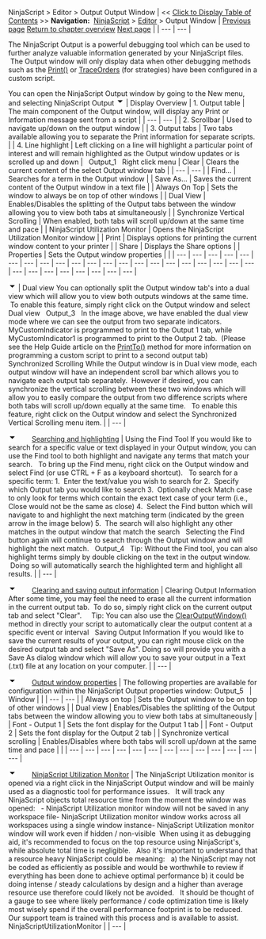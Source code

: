 ﻿
NinjaScript > Editor > Output
Output Window
| << [Click to Display Table of Contents](output.md) >> **Navigation:**     [NinjaScript](ninjascript.md) > [Editor](editor.md) > Output Window | [Previous page](intelliprompt.md) [Return to chapter overview](editor.md) [Next page](visual_studio_debugging.md) |
| --- | --- |

The NinjaScript Output is a powerful debugging tool which can be used to further analyze valuable information generated by your NinjaScript files.  The Output window will only display data when other debugging methods such as the [Print()](print.md) or [TraceOrders](traceorders.md) (for strategies) have been configured in a custom script.
   

You can open the NinjaScript Output window by going to the New menu, and selecting NinjaScript Output
![tog_minus](tog_minus.gif)
| Display Overview   | 1. Output table | The main component of the Output window, will display any Print or Information message sent from a script | | --- | --- | | 2. Scrollbar | Used to navigate up/down on the output window | | 3. Output tabs | Two tabs available allowing you to separate the Print information for separate scripts. | | 4. Line highlight | Left clicking on a line will highlight a particular point of interest and will remain highlighted as the Output window updates or is scrolled up and down |      Output_1   Right click menu   | Clear | Clears the current content of the select Output window tab | | --- | --- | | Find... | Searches for a term in the Output window | | Save As... | Saves the current content of the Output window in a text file | | Always On Top | Sets the window to always be on top of other windows | | Dual View | Enables/Disables the splitting of the Output tabs between the window allowing you to view both tabs at simultaneously | | Synchronize Vertical Scrolling | When enabled, both tabs will scroll up/down at the same time and pace | | NinjaScript Utilization Monitor | Opens the NinjaScript Utilization Monitor window | | Print | Displays options for printing the current window content to your printer | | Share | Displays the Share options | | Properties | Sets the Output window properties | |
| --- | --- | --- | --- | --- | --- | --- | --- | --- | --- | --- | --- | --- | --- | --- | --- | --- | --- | --- | --- | --- | --- | --- | --- | --- | --- | --- | --- | --- |

![tog_minus](tog_minus.gif)
| Dual view You can optionally split the Output window tab's into a dual view which will allow you to view both outputs windows at the same time.  To enable this feature, simply right click on the Output window and select Dual view   Output_3   In the image above, we have enabled the dual view mode where we can see the output from two separate indicators. MyCustomIndicator is programmed to print to the Output 1 tab, while MyCustomIndicator1 is programmed to print to the Output 2 tab.  (Please see the Help Guide article on the [PrintTo()](printto.md) method for more information on programming a custom script to print to a second output tab)   Synchronized Scrolling While the Output window is in Dual view mode, each output window will have an independent scroll bar which allows you to navigate each output tab separately.  However if desired, you can synchronize the vertical scrolling between these two windows which will allow you to easily compare the output from two difference scripts where both tabs will scroll up/down equally at the same time.   To enable this feature, right click on the Output window and select the Synchronized Vertical Scrolling menu item. |
| --- |

![tog_minus](tog_minus.gif)        [Searching and highlighting](javascript:HMToggle('toggle','SearchingAndHighlighting','SearchingAndHighlighting_ICON'))
| Using the Find Tool If you would like to search for a specific value or text displayed in your Output window, you can use the Find tool to both highlight and navigate any terms that match your search.   To bring up the Find menu, right click on the Output window and select Find (or use CTRL + F as a keyboard shortcut).   To search for a specific term: 1.  Enter the text/value you wish to search for 2.  Specify which Output tab you would like to search 3.  Optionally check Match case to only look for terms which contain the exact text case of your term (i.e., Close would not be the same as close) 4.  Select the Find button which will navigate to and highlight the next matching term (indicated by the green arrow in the image below) 5.  The search will also highlight any other matches in the output window that match the search   Selecting the Find button again will continue to search through the Output window and will highlight the next match.   Output_4   Tip: Without the Find tool, you can also highlight terms simply by double clicking on the text in the output window.  Doing so will automatically search the highlighted term and highlight all results. |
| --- |

![tog_minus](tog_minus.gif)        [Clearing and saving output information](javascript:HMToggle('toggle','ClearingAndSavingOutputInformation','ClearingAndSavingOutputInformation_ICON'))
| Clearing Output Information After some time, you may feel the need to erase all the current information in the current output tab.  To do so, simply right click on the current output tab and select "Clear".     Tip: You can also use the [ClearOutputWindow()](clearoutputwindow.md) method in directly your script to automatically clear the output content at a specific event or interval   Saving Output Information If you would like to save the current results of your output, you can right mouse click on the desired output tab and select "Save As". Doing so will provide you with a Save As dialog window which will allow you to save your output in a Text (.txt) file at any location on your computer. |
| --- |

![tog_minus](tog_minus.gif)        [Output window properties](javascript:HMToggle('toggle','OutputWindowProperties','OutputWindowProperties_ICON'))
| The following properties are available for configuration within the NinjaScript Output properties window: Output_5     | Window |  | | --- | --- | | Always on top | Sets the Output window to be on top of other windows | | Dual view | Enables/Disables the splitting of the Output tabs between the window allowing you to view both tabs at simultaneously | | Font - Output 1 | Sets the font display for the Output 1 tab | | Font - Output 2 | Sets the font display for the Output 2 tab | | Synchronize vertical scrolling | Enables/Disables where both tabs will scroll up/down at the same time and pace | |
| --- | --- | --- | --- | --- | --- | --- | --- | --- | --- | --- | --- | --- |

![tog_minus](tog_minus.gif)        [NinjaScript Utilization Monitor](javascript:HMToggle('toggle','NinjaScriptUtilizationMonitor','NinjaScriptUtilizationMonitor_ICON'))
| The NinjaScript Utilization monitor is opened via a right click in the NinjaScript Output window and will be mainly used as a diagnostic tool for performance issues.   It will track any NinjaScript objects total resource time from the moment the window was opened:   - NinjaScript Utilization monitor window will not be saved in any workspace file- NinjaScript Utilization monitor window works across all workspaces using a single window instance- NinjaScript Utilization monitor window will work even if hidden / non-visible  When using it as debugging aid, it's recommended to focus on the top resource using NinjaScript's, while absolute total time is negligible.   Also it's important to understand that a resource heavy NinjaScript could be meaning:   a) the NinjaScript may not be coded as efficiently as possible and would be worthwhile to review if everything has been done to achieve optimal performance b) it could be doing intense / steady calculations by design and a higher than average resource use therefore could likely not be avoided.   It should be thought of a gauge to see where likely performance / code optimization time is likely most wisely spend if the overall performance footprint is to be reduced.   Our support team is trained with this process and is available to assist.   NinjaScriptUtilizationMonitor |
| --- |

## 
